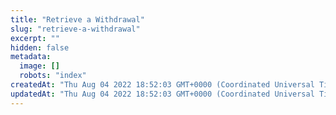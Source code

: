 ```yaml
---
title: "Retrieve a Withdrawal"
slug: "retrieve-a-withdrawal"
excerpt: ""
hidden: false
metadata: 
  image: []
  robots: "index"
createdAt: "Thu Aug 04 2022 18:52:03 GMT+0000 (Coordinated Universal Time)"
updatedAt: "Thu Aug 04 2022 18:52:03 GMT+0000 (Coordinated Universal Time)"
---
```


